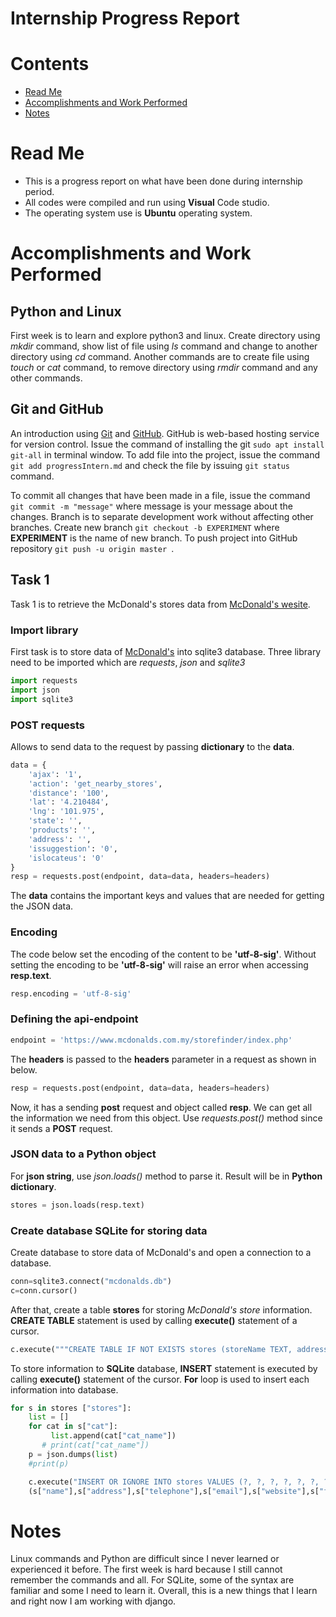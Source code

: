 # **Internship  Progress Report**

# Contents
  - [Read Me](#read-me)
  - [Accomplishments and Work Performed](#accomplishments-and-work-performed)
  - [Notes](#notes)
  
# Read Me
- This is a progress report on what have been done during internship period.
- All codes were compiled and run using **Visual** Code studio.
- The operating system use is **Ubuntu** operating system.
  
# Accomplishments and Work Performed

## **Python and Linux**
First week is to learn and explore python3 and linux. Create directory using *mkdir* command, show list of file using *ls* command and change to another directory using *cd* command. Another commands are to create file using *touch* or *cat* command, to remove directory using *rmdir* command and any other commands.

## **Git and GitHub**
An introduction using [Git](https://git-scm.com/) and [GitHub](https://github.com/). GitHub is web-based hosting service for version control. Issue the command of installing the git ```sudo apt install git-all``` in terminal window. To add file into the project, issue the command ```git add progressIntern.md``` and check the file by issuing ```git status``` command.

To commit all changes that have been made in a file, issue the command ```git commit -m "message"``` where message is your message about the changes. Branch is to separate development work without affecting other branches. Create new branch ```git checkout -b EXPERIMENT``` where **EXPERIMENT** is the name of new branch. To push project into GitHub repository ```git push -u origin master ```.

## **Task 1**
Task 1 is to retrieve the McDonald's stores data from [McDonald's wesite](https://www.mcdonalds.com.my/locate-us).

### **Import library**
First task is to store data of [McDonald's](https://www.mcdonalds.com.my/locate-us) into sqlite3 database. Three library need to be imported which are *requests*, *json* and *sqlite3*

```python
import requests
import json
import sqlite3
```
### **POST requests**
Allows to send data to the request by passing **dictionary** to the **data**.
```python
data = {
    'ajax': '1',
    'action': 'get_nearby_stores',
    'distance': '100',
    'lat': '4.210484',
    'lng': '101.975',
    'state': '',
    'products': '',
    'address': '',
    'issuggestion': '0',
    'islocateus': '0'
}
resp = requests.post(endpoint, data=data, headers=headers)
```
The **data** contains the important keys and values that are needed for getting the JSON data.

### **Encoding**
The code below set the encoding of the content to be **'utf-8-sig'**. Without setting the encoding to be **'utf-8-sig'** will raise an error when accessing **resp.text**.
```python
resp.encoding = 'utf-8-sig'
```

### **Defining the api-endpoint**
```python
endpoint = 'https://www.mcdonalds.com.my/storefinder/index.php'
```
The **headers** is passed to the **headers** parameter in a request as shown in below.

```python
resp = requests.post(endpoint, data=data, headers=headers)
```
Now, it has a sending **post** request and object called **resp**. We can get all the information we need from this object. Use *requests.post()* method since it sends a **POST** request.

### **JSON data to a Python object**
For **json string**, use *json.loads()* method to parse it. Result will be in **Python dictionary**.
```python
stores = json.loads(resp.text)
```

### **Create database SQLite for storing data**
Create database to store data of McDonald's and open a connection to a database.
```python
conn=sqlite3.connect("mcdonalds.db")
c=conn.cursor()
```
After that, create a table **stores** for storing *McDonald's store* information. **CREATE TABLE** statement is used by calling **execute()** statement of a cursor.
```python
c.execute("""CREATE TABLE IF NOT EXISTS stores (storeName TEXT, address TEXT, telephone TEXT, email TEXT, website TEXT, fax TEXT, desc TEXT, lat REAL, long REAL, cat TEXT)""")
```
To store information to **SQLite** database, **INSERT** statement is executed by calling **execute()** statement of the cursor. **For** loop is used to insert each information into database.

```python
for s in stores ["stores"]:
    list = []
    for cat in s["cat"]:
         list.append(cat["cat_name"])
       # print(cat["cat_name"])
    p = json.dumps(list)
    #print(p) 

    c.execute("INSERT OR IGNORE INTO stores VALUES (?, ?, ?, ?, ?, ?, ?, ?, ?, ?)",
    (s["name"],s["address"],s["telephone"],s["email"],s["website"],s["fax"], s["description"], s["lat"], s["lng"], p))
```

# **Notes**
Linux commands and Python are difficult since I never learned or experienced it before. The first week is hard because I still cannot remember the commands and all. For SQLite, some of the syntax are familiar and some I need to learn it. Overall, this is a new things that I learn and right now I am working with django.
  